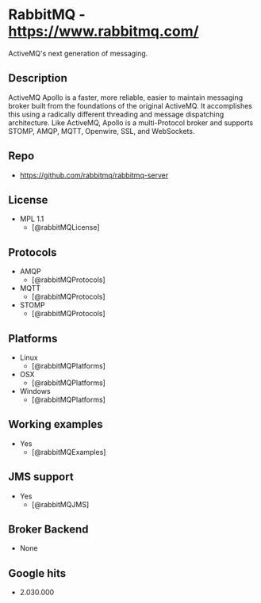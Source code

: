 # RabbitMQ - https://www.rabbitmq.com/
ActiveMQ's next generation of messaging.


## Description
ActiveMQ Apollo is a faster, more reliable, easier to maintain messaging broker built from the foundations of the original ActiveMQ. It accomplishes this using a radically different threading and message dispatching architecture. Like ActiveMQ, Apollo is a multi-Protocol broker and supports STOMP, AMQP, MQTT, Openwire, SSL, and WebSockets.


## Repo
- https://github.com/rabbitmq/rabbitmq-server


## License
- MPL 1.1
    - [@rabbitMQLicense]


## Protocols
- AMQP
    - [@rabbitMQProtocols]
- MQTT
    - [@rabbitMQProtocols]
- STOMP
    - [@rabbitMQProtocols]


## Platforms
- Linux
    - [@rabbitMQPlatforms]
- OSX
    - [@rabbitMQPlatforms]    
- Windows
    - [@rabbitMQPlatforms]


## Working examples
- Yes
    - [@rabbitMQExamples]


## JMS support
- Yes
    - [@rabbitMQJMS]


## Broker Backend
- None


## Google hits
- 2.030.000
